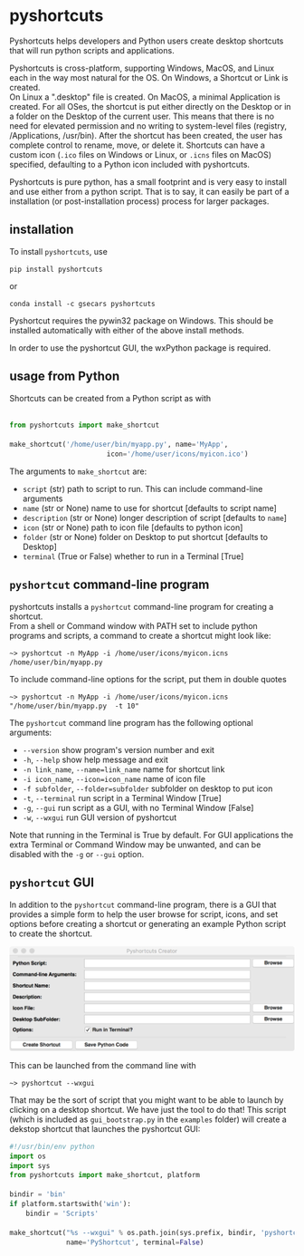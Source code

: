 # pyshortcuts


Pyshortcuts helps developers and Python users create desktop shortcuts
that will run python scripts and applications.

Pyshortcuts is cross-platform, supporting Windows, MacOS, and Linux each in
the way most natural for the OS.  On Windows, a Shortcut or Link is created.  
On Linux a ".desktop" file is created.  On MacOS, a minimal Application is 
created. For all OSes, the shortcut is put either directly on the Desktop or 
in a folder on the Desktop of the current user. This means that there is no 
need for elevated permission and no writing to system-level files (registry,
/Applications, /usr/bin).  After the shortcut has been created, the user has
complete control to rename, move, or delete it.  Shortcuts can have a custom
icon (`.ico` files on Windows or Linux, or `.icns` files on MacOS) specified, 
defaulting to a Python icon included with pyshortcuts.

Pyshortcuts is pure python, has a small footprint and is very easy to install 
and use either from a python script.  That is to say, it can easily be part of 
a installation (or post-installation process) process for larger packages.

## installation

To install `pyshortcuts`, use

```
pip install pyshortcuts
```

or

```
conda install -c gsecars pyshortcuts
```

Pyshortcut requires the pywin32 package on Windows. This should be
installed automatically with either of the above install methods.

In order to use the pyshortcut GUI, the wxPython package is required.

## usage from Python

Shortcuts can be created from a Python script as with

```python

from pyshortcuts import make_shortcut

make_shortcut('/home/user/bin/myapp.py', name='MyApp',
                        icon='/home/user/icons/myicon.ico')
```

The arguments to `make_shortcut` are:

  * `script`      (str)  path to script to run. This can include command-line arguments
  * `name`        (str or None)  name to use for shortcut [defaults to script name]
  * `description` (str or None)  longer description of script [defaults to `name`]
  * `icon`        (str or None) path to icon file [defaults to python icon]
  * `folder`      (str or None) folder on Desktop to put shortcut [defaults to Desktop]
  * `terminal`    (True or False) whether to run in a Terminal [True]

##  `pyshortcut` command-line program

pyshortcuts installs a `pyshortcut` command-line program for creating a shortcut.  
From a shell or Command window with PATH set to include python programs and scripts, 
a command to create a shortcut might look like:

```
~> pyshortcut -n MyApp -i /home/user/icons/myicon.icns  /home/user/bin/myapp.py
```

To include command-line options for the script, put them in double quotes

```
~> pyshortcut -n MyApp -i /home/user/icons/myicon.icns "/home/user/bin/myapp.py  -t 10"
```

The `pyshortcut` command line program has the following optional arguments:

  * `--version`        show program's version number and exit
  * `-h`, `--help`     show help message and exit
  * `-n link_name`, `--name=link_name`  name for shortcut link
  * `-i icon_name`, `--icon=icon_name`  name of icon file
  * `-f subfolder`, `--folder=subfolder` subfolder on desktop to put icon
  * `-t`, `--terminal` run script in a Terminal Window [True]
  * `-g`, `--gui`      run script as a GUI, with no Terminal Window [False]
  * `-w`, `--wxgui`    run GUI version of pyshortcut

Note that running in the Terminal is True by default.  For GUI applications
the extra Terminal or Command Window may be unwanted, and can be disabled with the
`-g` or `--gui` option. 


## `pyshortcut` GUI

In addition to the `pyshortcut` command-line program, there is a GUI that provides
a simple form to help the user browse for script, icons, and set options before 
creating a shortcut or generating an example Python script to create the shortcut.

![PyShortcut Screenshot](PyshortcutGUI.png)

This can be launched from the command line with

```
~> pyshortcut --wxgui
```

That may be the sort of script that you might want to be able to launch by clicking 
on a desktop shortcut. We have just the tool to do that! This script (which is 
included as `gui_bootstrap.py` in the `examples` folder) will create a dekstop 
shortcut that launches the pyshortcut GUI:

```python
#!/usr/bin/env python
import os
import sys
from pyshortcuts import make_shortcut, platform

bindir = 'bin'
if platform.startswith('win'):
    bindir = 'Scripts'

make_shortcut("%s --wxgui" % os.path.join(sys.prefix, bindir, 'pyshortcut'),
              name='PyShortcut', terminal=False)
```
